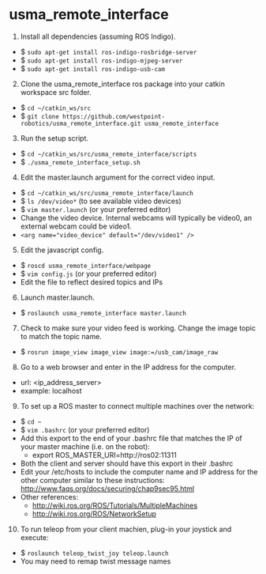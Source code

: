 usma_remote_interface
=====================
1. Install all dependencies (assuming ROS Indigo).
 * $ `sudo apt-get install ros-indigo-rosbridge-server`
 * $ `sudo apt-get install ros-indigo-mjpeg-server`
 * $ `sudo apt-get install ros-indigo-usb-cam`
 
2. Clone the usma_remote_interface ros package into your catkin workspace src folder.
  * $ `cd ~/catkin_ws/src`
  * $ `git clone https://github.com/westpoint-robotics/usma_remote_interface.git usma_remote_interface`
  
3. Run the setup script.
  * $ `cd ~/catkin_ws/src/usma_remote_interface/scripts`
  * $ `./usma_remote_interface_setup.sh`

4. Edit the master.launch argument for the correct video input.
  * $ `cd ~/catkin_ws/src/usma_remote_interface/launch`
  * $ `ls /dev/video*` (to see available video devices)
  * $ `vim master.launch` (or your preferred editor)
  * Change the video device. Internal webcams will typically be video0, an external webcam could be video1.
  * `<arg name="video_device" default="/dev/video1" />`

5. Edit the javascript config.
  * $ `roscd usma_remote_interface/webpage`
  * $ `vim config.js` (or your preferred editor)
  * Edit the file to reflect desired topics and IPs

6. Launch master.launch.
  * $ `roslaunch usma_remote_interface master.launch`

7. Check to make sure your video feed is working.  Change the image topic to match the topic name.
  * $ `rosrun image_view image_view image:=/usb_cam/image_raw`

8. Go to a web browser and enter in the IP address for the computer.
  * url:   \<ip_address_server\>
  * example:   localhost

9. To set up a ROS master to connect multiple machines over the network:
  * $ `cd ~`
  * $ `vim .bashrc` (or your preferred editor)
  * Add this export to the end of your .bashrc file that matches the IP of your master machine (i.e. on the robot):
      * export ROS_MASTER_URI=http://ros02:11311
  * Both the client and server should have this export in their .bashrc
  * Edit your /etc/hosts to include the computer name and IP address for the other computer similar to these   instructions: http://www.faqs.org/docs/securing/chap9sec95.html
  * Other references:
    * http://wiki.ros.org/ROS/Tutorials/MultipleMachines
    * http://wiki.ros.org/ROS/NetworkSetup
  
10. To run teleop from your client machien, plug-in your joystick and execute:
  * $ `roslaunch teleop_twist_joy teleop.launch`
  * You may need to remap twist message names
